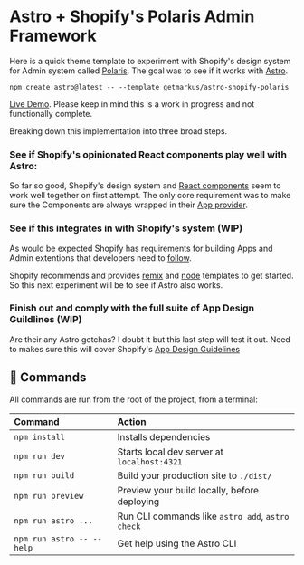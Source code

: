 # Astro + Shopify's Polaris Admin Framework

Here is a quick theme template to experiment with Shopify's design system for Admin system called [Polaris](https://polaris.shopify.com/). The goal was to see if it works with [Astro](https://astro.build).

```node
npm create astro@latest -- --template getmarkus/astro-shopify-polaris
```

[Live Demo](https://www.christophermarkus.com/astro-shopify-polaris/). Please keep in mind this is a work in progress and not functionally complete.

Breaking down this implementation into three broad steps.

### See if Shopify's opinionated React components play well with Astro:

So far so good, Shopify's design system and [React components](https://github.com/Shopify/polaris/tree/main/polaris-react) seem to work well together on first attempt. The only core requirement was to make sure the Components are always wrapped in their [App provider](https://polaris.shopify.com/components/utilities/app-provider).

### See if this integrates in with Shopify's system (WIP)

As would be expected Shopify has requirements for building Apps and Admin extentions that developers need to [follow](https://shopify.dev/docs/apps/tools#app-templates). 

Shopify recommends and provides [remix](https://github.com/Shopify/shopify-app-template-remix) and [node](https://github.com/Shopify/shopify-app-template-node) templates to get started. So this next experiment will be to see if Astro also works.

### Finish out and comply with the full suite of App Design Guildlines (WIP)

Are their any Astro gotchas? I doubt it but this last step will test it out. Need to makes sure this will cover Shopify's [App Design Guidelines](https://shopify.dev/docs/apps/design-guidelines)

## 🧞 Commands

All commands are run from the root of the project, from a terminal:

| Command                   | Action                                           |
| :------------------------ | :----------------------------------------------- |
| `npm install`             | Installs dependencies                            |
| `npm run dev`             | Starts local dev server at `localhost:4321`      |
| `npm run build`           | Build your production site to `./dist/`          |
| `npm run preview`         | Preview your build locally, before deploying     |
| `npm run astro ...`       | Run CLI commands like `astro add`, `astro check` |
| `npm run astro -- --help` | Get help using the Astro CLI                     |

